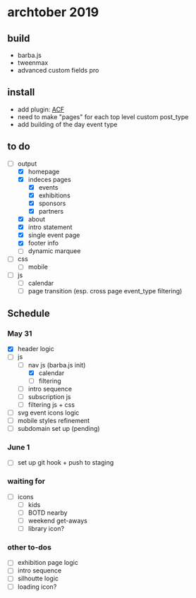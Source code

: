 # archtober 2019

## build
- barba.js
- tweenmax
- advanced custom fields pro

## install
- add plugin: [ACF](https://www.advancedcustomfields.com/)
- need to make "pages" for each top level custom post_type
- add building of the day event type

## to do
- [ ] output
	- [x] homepage
	- [x] indeces pages
		- [x] events
		- [x] exhibitions
		- [x] sponsors
		- [x] partners
	- [x] about
	- [x] intro statement
	- [x] single event page
	- [x] footer info
	- [ ] dynamic marquee
- [ ] css
	- [ ] mobile
- [ ] js
	- [ ] calendar
	- [ ] page transition (esp. cross page event_type filtering)

## Schedule

### May 31
- [x] header logic
- [ ] js
	- [ ] nav js (barba.js init)
		- [x] calendar
		- [ ] filtering
	- [ ] intro sequence
	- [ ] subscription js
	- [ ] filtering js + css
- [ ] svg event icons logic
- [ ] mobile styles refinement
- [ ] subdomain set up (pending)

### June 1
- [ ] set up git hook + push to staging

### waiting for 
- [ ] icons
	- [ ] kids
	- [ ] BOTD nearby
	- [ ] weekend get-aways
	- [ ] library icon?

### other to-dos
- [ ] exhibition page logic
- [ ] intro sequence
- [ ] silhoutte logic
- [ ] loading icon?

